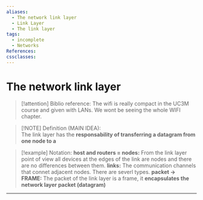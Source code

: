 ```yaml
---
aliases:
  - The network link layer
  - Link Layer
  - The link layer
tags:
  - incomplete
  - Networks
References: 
cssclasses:
---
```

# The network link layer

> [!attention] Biblio reference: 
> The wifi is really compact in the UC3M course and given with LANs. We wont be seeing the whole WIFI chapter. 
> 


> [!NOTE] Definition (MAIN IDEA):  
> The link layer has the **responsability of transferring a datagram from one node to a** 

> [!example] Notation: 
> **host and routers = nodes:** From the link layer point of view all devices at the edges of the link are nodes and there are no differences between them. 
> **links:** The communication channels that connet adjacent nodes. There are severl types. 
> **packet → FRAME:** The packet of the link layer is a frame, it **encapsulates the network layer packet (datagram)**
> 



***